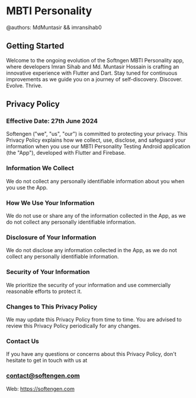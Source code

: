 # MBTI Personality
@authors: MdMuntasir && imransihab0

## Getting Started
Welcome to the ongoing evolution of the Softngen MBTI Personality app, where developers Imran Sihab and Md. Muntasir Hossain is crafting an innovative experience with Flutter and Dart. Stay tuned for continuous improvements as we guide you on a journey of self-discovery. Discover. Evolve. Thrive.

## Privacy Policy
### Effective Date: 27th June 2024

Softengen ("we", "us", "our") is committed to protecting your privacy. This Privacy Policy explains how we collect, use, disclose, and safeguard your information when you use our MBTI Personality Testing Android application (the "App"), developed with Flutter and Firebase.

### Information We Collect

We do not collect any personally identifiable information about you when you use the App.

### How We Use Your Information

We do not use or share any of the information collected in the App, as we do not collect any personally identifiable information.

### Disclosure of Your Information

We do not disclose any information collected in the App, as we do not collect any personally identifiable information.

### Security of Your Information

We prioritize the security of your information and use commercially reasonable efforts to protect it.

### Changes to This Privacy Policy

We may update this Privacy Policy from time to time. You are advised to review this Privacy Policy periodically for any changes.

### Contact Us

If you have any questions or concerns about this Privacy Policy, don't hesitate to get in touch with us at 

### contact@softengen.com

Web: https://softengen.com
